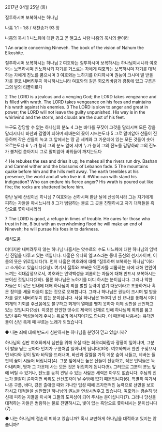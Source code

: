 2017년 04월 25일 (화)

질투하시며 보복하시는 하나님



나훔 1:1 - 1:8 / 새찬송가 93 장


나훔의 묵시
1 니느웨에 대한 경고 곧 엘고스 사람 나훔의 묵시의 글이라

1 An oracle concerning Nineveh. The book of the vision of Nahum the Elkoshite.

질투하시며 보복하시는 하나님
2 여호와는 질투하시며 보복하시는 하나님이시니라 여호와는 보복하시며 진노하시되 자기를 거스르는 자에게 여호와는 보복하시며 자기를 대적하는 자에게 진노를 품으시며 3 여호와는 노하기를 더디하시며 권능이 크시며 벌 받을 자를 결코 내버려두지 아니하시느니라 여호와의 길은 회오리바람과 광풍에 있고 구름은 그의 발의 티끌이로다

2 The LORD is a jealous and a venging God; the LORD takes vengeance and is filled with wrath. The LORD takes vengeance on his foes and maintains his wrath against his enemies. 3 The LORD is slow to anger and great in power; the LORD will not leave the guilty unpunished. His way is in the whirlwind and the storm, and clouds are the dust of his feet.

누구도 감당할 수 없는 하나님의 분노
4 그는 바다를 꾸짖어 그것을 말리시며 모든 강을 말리시나니 바산과 갈멜이 쇠하며 레바논의 꽃이 시드는도다 5 그로 말미암아 산들이 진동하며 작은 산들이 녹고 그 앞에서는 땅 곧 세계와 그 가운데에 있는 모든 것들이 솟아오르는도다 6 누가 능히 그의 분노 앞에 서며 누가 능히 그의 진노를 감당하랴 그의 진노가 불처럼 쏟아지니 그로 말미암아 바위들이 깨지는도다

4 He rebukes the sea and dries it up; he makes all the rivers run dry. Bashan and Carmel wither and the blossoms of Lebanon fade. 5 The mountains quake before him and the hills melt away. The earth trembles at his presence, the world and all who live in it. 6Who can with stand his indignation? Who can endure his fierce anger? His wrath is poured out like fire; the rocks are shattered before him.

환난 날에 산성이신 하나님
7 여호와는 선하시며 환난 날에 산성이시라 그는 자기에게 피하는 자들을 아시느니라 8 그가 범람하는 물로 그 곳을 진멸하시고 자기 대적들을 흑암으로 쫓아내시리라

7 The LORD is good, a refuge in times of trouble. He cares for those who trust in him, 8 but with an overwhelming flood he will make an end of Nineveh; he will pursue his foes in to darkness.

해석도움





더디지만 내버려두지 않는 하나님
나훔서는 앗수르의 수도 니느웨에 대한 하나님의 임박한 진멸을 다루고 있는 책입니다. 나훔은 유다의 엘고스라는 동네 출신의 선지자이며, 이름의 뜻은 위로입니다(1). 먼저 나훔은 여호와에 대해 “질투하며 보복하는 하나님”이라고 소개하고 있습니다(2상). 여기서 질투와 보복은 약혼자를 괴롭히는 자에 대해 연인이 느끼는 적대감정으로서, 여호와는 언약백성을 괴롭히는 자들에 대해 반드시 보복하시는 분이신 것입니다(2하). 물론 하나님은 노하기를 더디 하시는 분이십니다. 그러나 악한 자들은 이 같은 인내에 대해 하나님이 죄를 벌할 능력이 없기 때문이라고 조롱하거나 혹은 정의를 세울 마음이 없는 것으로 오해합니다. 그러나 하나님은 권능이 크시며 벌 받을 자를 결코 내버려두지 않는 분이십니다. 사실 하나님은 150여 년 전 요나를 통해서 이미 회개의 기회를 주셨음에도 불구하고 회개의 열매를 맺지 못하자 이제 심판을 선언하고 있는 것입니다(3상). 이것은 잔인한 앗수르 제국의 건재로 인해 하나님께 회의를 품고 있던 유다 백성들에게 주시는 위로의 메시지이기도 합니다. 이 때문에 나훔서는 유대인들이 신년 축제 때 부르는 노래가 되었습니다.

● 나는 죄에 대해 반드시 심판하시는 하나님을 분명히 믿고 있습니까?

하나님의 심판
여호와께서 심판을 위해 오실 때는 회오리바람과 광풍이 일어나며, 그분이 발을 딛는 곳마다 먼지가 구름처럼 일어나게 됩니다(3하). 여호와께서 한번 꾸짖으시면 바다와 강이 말라 바닥을 드러내며, 바산과 갈멜을 가득 메운 숲이 시들고, 레바논 들판의 꽃이 시들어 버립니다(4). 그분 앞에서는 높은 산들이 진동하고, 작은 언덕들은 녹아내리며, 땅과 그 가운데 사는 모든 것은 뒤집히게 됩니다(5). 그러므로 그분의 분노 앞에 버틸 수 있거나, 진노를 능히 견딜 수 있는 사람은 세력은 아무도 없습니다. 주님의 진노가 불같이 쏟아지면 바위도 산산조각이 날 수밖에 없기 때문입니다(6). 특별히 여기서 나온 구름, 바다, 강은 출애굽 때와 가나안 입성 때에 초자연적인 능력으로 선민을 보호하시고 대적들을 심판했던 하나님의 권능을 연상시켜주고 있습니다. 여호와는 겸손히 당신께 피하는 자들을 아시며 그들의 도피성이 되어 주시는 분이십니다(7). 그러나 당신을 대적하는 자들은 범람하는 물로 진멸하시고, 빛이 없는 흑암으로 쫓아내시는 분이십니다(7).

● 나는 하나님께 겸손히 피하고 있습니까? 혹시 교만하게 하나님을 대적하고 있지는 않습니까?